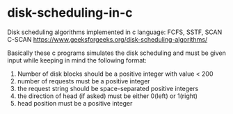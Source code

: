 # disk-scheduling-in-c
Disk scheduling algorithms implemented in c language: FCFS, SSTF, SCAN C-SCAN
https://www.geeksforgeeks.org/disk-scheduling-algorithms/

Basically these c programs simulates the disk scheduling and must be given input while keeping in mind the following format:
1. Number of disk blocks should be a positive integer with value < 200
2. number of requests must be a positive integer
3. the request string should be space-separated positive integers
4. the direction of head (if asked) must be either 0(left) or 1(right)
5. head position must be a positive integer
